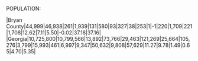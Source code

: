 POPULATION:

|Bryan County|44,999|46,938|261|1,939|131|580|93|327|38|253|1|-1|220|1,709|221|1,708|12.62|7.11|5.50|-0.02|37.18|37.16|
|Georgia|10,725,800|10,799,566|13,892|73,766|29,463|121,269|25,664|105,276|3,799|15,993|461|6,997|9,347|50,632|9,808|57,629|11.27|9.78|1.49|0.65|4.70|5.35|
